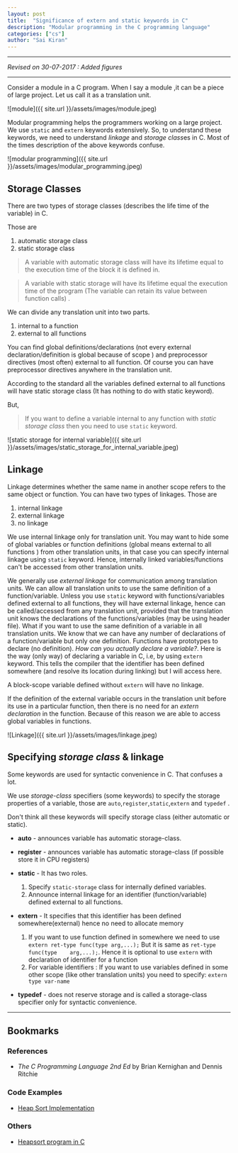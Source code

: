```yaml
---
layout: post
title:  "Significance of extern and static keywords in C"
description: "Modular programming in the C programming language"
categories: ["cs"]
author: "Sai Kiran"
---
```


---

*Revised on 30-07-2017 : Added figures*

---


Consider a module in a C program. 
When I say a module ,it can be a piece of large project. 
Let us call it as a translation unit. 

![module]({{ site.url }}/assets/images/module.jpeg)

Modular programming helps the programmers working on a large project. 
We use `static` and `extern` keywords extensively.
So, to understand these keywords, we need to understand *linkage* and *storage class*es in C. 
Most of the times description of the above keywords confuse.

![modular programming]({{ site.url }}/assets/images/modular_programming.jpeg)

## Storage Classes
There are two types of storage classes (describes the life time of the variable) in C. 

Those are

1. automatic storage class
2. static storage class

> A variable with automatic storage class will have its lifetime equal to the execution time of the block it is defined in.

> A variable with static storage will have its lifetime equal the execution time of the program (The variable can retain its value between function calls) .

We can divide any translation unit into two parts.

1. internal to a function
2. external to all functions

You can find global definitions/declarations (not every external declaration/definition is global because of scope ) and preprocessor directives (most often) external to all function. 
Of course you can have preprocessor directives anywhere in the translation unit.


According to the standard all the variables defined external to all functions will have static storage class (It has nothing to do with static keyword).

But,
> If you want to define a variable internal to any function with *static storage class* then you need to use `static` keyword.

![static storage for internal variable]({{ site.url }}/assets/images/static_storage_for_internal_variable.jpeg)
## Linkage
Linkage determines whether the same name in another scope refers to the same object or function. You can have two types of linkages. Those are

1. internal linkage
2. external linkage
3. no linkage

We use internal linkage only for translation unit. 
You may want to hide some of global variables or function definitions (global means external to all functions ) 
from other translation units, in that case you can specify internal linkage using `static` keyword. Hence, internally linked variables/functions can't be accessed from other translation units.

We generally use *external linkage* for communication among translation units. 
We can allow all translation units to use the same definition of a function/variable. 
Unless you use `static` keyword with functions/variables defined external to all functions, 
they will have external linkage, hence can be 
called/accessed from any translation unit, provided that the translation unit knows the declarations of the 
functions/variables (may be using header file). 
What if you want to use the same definition of a variable in all translation units. 
We know that we can have any number of declarations of a function/variable but only one definition. 
Functions have prototypes to declare (no definition). 
*How can you actually declare a variable?*.
Here is the way (only way) of declaring a variable in C, i.e, by using `extern` keyword. 
This tells the compiler that the identifier has been defined somewhere (and resolve its location during linking) but I will access here.

A block-scope variable defined without `extern` will have no linkage.

If the definition of the external variable occurs in the translation unit before its use in a particular function, 
then there is no need for an *extern declaration* in the function. Because of this reason we are able to access global variables in functions.

![Linkage]({{ site.url }}/assets/images/linkage.jpeg)

## Specifying *storage class* & linkage
Some keywords are used for syntactic convenience in C. That confuses a lot.

We use *storage-class* specifiers (some keywords) to specify the storage properties of a variable, 
those are `auto`,`register`,`static`,`extern` and `typedef` .

Don't think all these keywords will specify storage class (either automatic or static).

- **auto** - announces variable has automatic storage-class.
- **register** - announces variable has automatic storage-class (if possible store it in CPU registers)
- **static** - It has two roles.
    1. Specify `static-storage` class for internally defined variables.
    2. Announce internal linkage for an identifier (function/variable) defined external to all functions.

- **extern**  - It specifies that this identifier has been defined somewhere(external) hence no need to allocate memory
    1. If you want to use function defined in somewhere we need to use
          `extern ret-type func(type arg,...);`
         But it is same as   `ret-type   func(type    arg,...);`.
         Hence it is optional to use `extern` with declaration of identifier for a function
    2. For variable identifiers : 
        If you want to use variables defined in some other scope 
        (like other translation units) you need to specify:
         `extern type var-name`

- **typedef** - does not reserve storage and is called a storage-class specifier only for
syntactic convenience.

-------

## Bookmarks

### References
- *The C Programming Language 2nd Ed* by Brian Kernighan and Dennis Ritchie

### Code Examples
- [Heap Sort Implementation](https://github.com/nsaikiran/MyPrograms/tree/master/C/HeapSort)

### Others
- [Heapsort program in C](http://myprogramsforyou.blogspot.in/2015/08/heapsort-program-in-c.html)